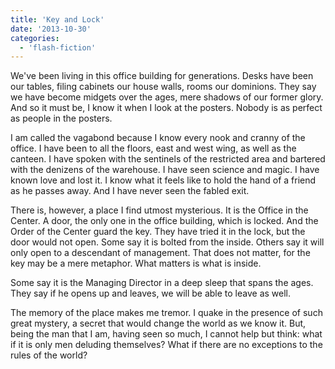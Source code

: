 ```yaml
---
title: 'Key and Lock'
date: '2013-10-30'
categories:
  - 'flash-fiction'
---
```


We've been living in this office building for generations. Desks have been our
tables, filing cabinets our house walls, rooms our dominions. They say we have
become midgets over the ages, mere shadows of our former glory. And so it must
be, I know it when I look at the posters. Nobody is as perfect as people in the
posters.

<!-- truncate -->


I am called the vagabond because I know every nook and cranny of the office. I
have been to all the floors, east and west wing, as well as the canteen. I have
spoken with the sentinels of the restricted area and bartered with the denizens
of the warehouse. I have seen science and magic. I have known love and lost it.
I know what it feels like to hold the hand of a friend as he passes away. And I
have never seen the fabled exit.

There is, however, a place I find utmost mysterious. It is the Office in the
Center. A door, the only one in the office building, which is locked. And the
Order of the Center guard the key. They have tried it in the lock, but the door
would not open. Some say it is bolted from the inside. Others say it will only
open to a descendant of management. That does not matter, for the key may be a
mere metaphor. What matters is what is inside.

Some say it is the Managing Director in a deep sleep that spans the ages. They
say if he opens up and leaves, we will be able to leave as well.

The memory of the place makes me tremor. I quake in the presence of such great
mystery, a secret that would change the world as we know it. But, being the man
that I am, having seen so much, I cannot help but think: what if it is only men
deluding themselves? What if there are no exceptions to the rules of the world?
